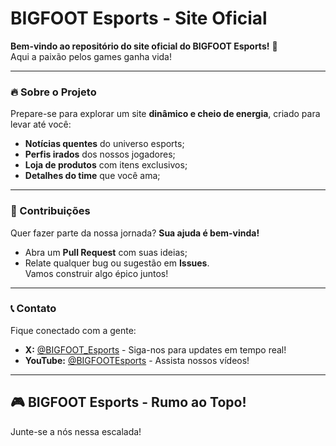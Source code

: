 # BIGFOOT Esports - Site Oficial

**Bem-vindo ao repositório do site oficial do BIGFOOT Esports!** 🚀  
Aqui a paixão pelos games ganha vida!

---

### 🔥 Sobre o Projeto  
Prepare-se para explorar um site **dinâmico e cheio de energia**, criado para levar até você:  
- **Notícias quentes** do universo esports;  
- **Perfis irados** dos nossos jogadores;  
- **Loja de produtos** com itens exclusivos;  
- **Detalhes do time** que você ama;   

---

### 📢 Contribuições  
Quer fazer parte da nossa jornada? **Sua ajuda é bem-vinda!**  
- Abra um **Pull Request** com suas ideias;  
- Relate qualquer bug ou sugestão em **Issues**.  
Vamos construir algo épico juntos!

---

### 📞 Contato  
Fique conectado com a gente:  
- **X:** [@BIGFOOT_Esports](https://x.com/BIGFOOT_Esports) - Siga-nos para updates em tempo real!  
- **YouTube:** [@BIGFOOTEsports](https://youtube.com/@BIGFOOTEsports) - Assista nossos vídeos!  

---

## 🎮 BIGFOOT Esports - Rumo ao Topo!  
Junte-se a nós nessa escalada!  
